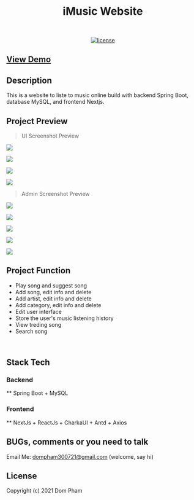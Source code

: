<h1 align="center">iMusic Website</h1>
<br/>

<p align="center">
  <a href="https://github.com/dompham21/Imusicvn-SpringBoot-NextJs"><img alt="license" src="https://img.shields.io/badge/License-MIT-blue.svg"></a>
</p> 

## [View Demo](https://imusicvn.vercel.app)


## Description
This is a website to liste to music online build with backend Spring Boot, database MySQL, and frontend Nextjs.

## Project Preview
> UI Screenshot Preview

![](https://res.cloudinary.com/dmriwkfll/image/upload/v1656213242/Screen_Shot_2022-06-26_at_10.11.48_iwfqqg.png)<br/>

![](https://res.cloudinary.com/dmriwkfll/image/upload/v1656213240/Screen_Shot_2022-06-26_at_10.12.43_trgbqa.png)<br/>

![](https://res.cloudinary.com/dmriwkfll/image/upload/v1656213241/Screen_Shot_2022-06-26_at_10.13.44_tl1zu0.png)<br/>

![](https://res.cloudinary.com/dmriwkfll/image/upload/v1656213272/Screen_Shot_2022-06-26_at_10.14.21_ocejo4.png)<br/>

> Admin Screenshot Preview

![](https://res.cloudinary.com/dmriwkfll/image/upload/v1656213384/Screen_Shot_2022-06-26_at_10.15.44_oipogv.png)<br/>

![](https://res.cloudinary.com/dmriwkfll/image/upload/v1656213384/Screen_Shot_2022-06-26_at_10.15.56_be93x2.png)<br/>

![](https://res.cloudinary.com/dmriwkfll/image/upload/v1656213426/Screen_Shot_2022-06-26_at_10.16.37_grw9rx.png)<br/>

![](https://res.cloudinary.com/dmriwkfll/image/upload/v1656213426/Screen_Shot_2022-06-26_at_10.16.46_t8wipp.png)<br/>

![](https://res.cloudinary.com/dmriwkfll/image/upload/v1656213426/Screen_Shot_2022-06-26_at_10.16.53_fc2jwd.png)<br/>


## Project Function
- Play song and suggest song  
- Add song, edit info and delete
- Add artist, edit info and delete
- Add category, edit info and delete
- Edit user interface 
- Store the user's music listening history
- View treding song
- Search song
<br/>

## Stack Tech
### Backend 
** Spring Boot + MySQL
### Frontend
** NextJs + ReactJs + CharkaUI + Antd + Axios

## BUGs, comments or you need to talk  
Email Me: dompham300721@gmail.com (welcome, say hi)

## License

Copyright (c) 2021 Dom Pham



